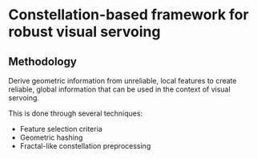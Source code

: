 # Constellation-based framework for robust visual servoing

## Methodology

Derive geometric information from unreliable, local features to create reliable, global information that can be used in the context of visual servoing.

This is done through several techniques:
- Feature selection criteria
- Geometric hashing
- Fractal-like constellation preprocessing
